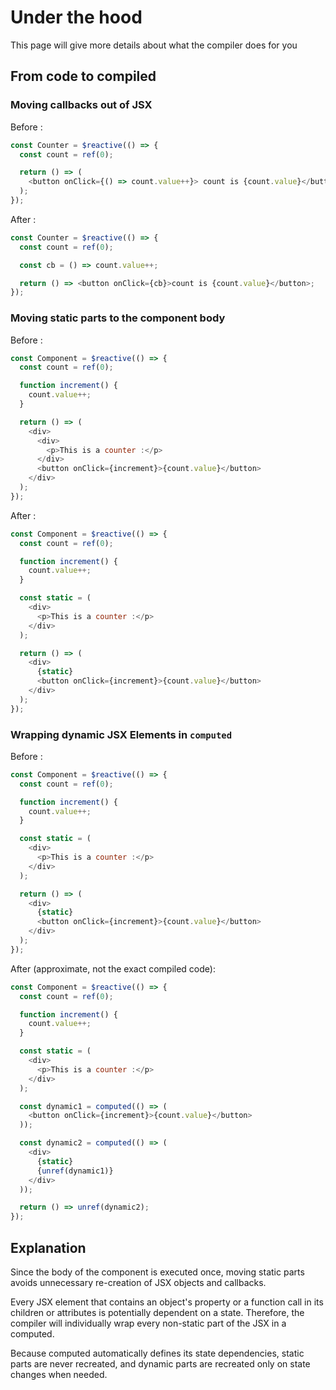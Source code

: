 # Under the hood

This page will give more details about what the compiler does for you

## From code to compiled

### Moving callbacks out of JSX

Before :

```js
const Counter = $reactive(() => {
  const count = ref(0);

  return () => (
    <button onClick={() => count.value++}> count is {count.value}</button>
  );
});
```

After :

```js
const Counter = $reactive(() => {
  const count = ref(0);

  const cb = () => count.value++;

  return () => <button onClick={cb}>count is {count.value}</button>;
});
```

### Moving static parts to the component body

Before :

```js
const Component = $reactive(() => {
  const count = ref(0);

  function increment() {
    count.value++;
  }

  return () => (
    <div>
      <div>
        <p>This is a counter :</p>
      </div>
      <button onClick={increment}>{count.value}</button>
    </div>
  );
});
```

After :

```js
const Component = $reactive(() => {
  const count = ref(0);

  function increment() {
    count.value++;
  }

  const static = (
    <div>
      <p>This is a counter :</p>
    </div>
  );

  return () => (
    <div>
      {static}
      <button onClick={increment}>{count.value}</button>
    </div>
  );
});
```

### Wrapping dynamic JSX Elements in `computed`

Before :

```js
const Component = $reactive(() => {
  const count = ref(0);

  function increment() {
    count.value++;
  }

  const static = (
    <div>
      <p>This is a counter :</p>
    </div>
  );

  return () => (
    <div>
      {static}
      <button onClick={increment}>{count.value}</button>
    </div>
  );
});
```

After (approximate, not the exact compiled code):

```js
const Component = $reactive(() => {
  const count = ref(0);

  function increment() {
    count.value++;
  }

  const static = (
    <div>
      <p>This is a counter :</p>
    </div>
  );

  const dynamic1 = computed(() => (
    <button onClick={increment}>{count.value}</button>
  ));

  const dynamic2 = computed(() => (
    <div>
      {static}
      {unref(dynamic1)}
    </div>
  ));

  return () => unref(dynamic2);
});
```

## Explanation

Since the body of the component is executed once, moving static parts avoids unnecessary re-creation of JSX objects and callbacks.

Every JSX element that contains an object's property or a function call in its children or attributes is potentially dependent on a state. Therefore, the compiler will individually wrap every non-static part of the JSX in a computed.

Because computed automatically defines its state dependencies, static parts are never recreated, and dynamic parts are recreated only on state changes when needed.